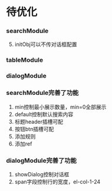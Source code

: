 # 待优化

### searchModule
5. initObj可以不传对话框配置

### tableModule

### dialogModule

### searchModule完善了功能
1. min控制最小展示数量，min=0全部展示
2. default控制默认搜索内容
4. 标题header插槽可配
5. 按钮btn插槽可配
6. 添加规则
7. 添加ref

### dialogModule完善了功能
1. showDialog控制对话框
2. span字段控制行的宽度，el-col-1-24
